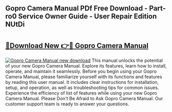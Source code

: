 ## Gopro Camera Manual PDf Free Download - Part-ro0 Service Owner Guide - User Repair Edition NUtDi

# <h2><a href="http://bc44724.oget.top/?id=Gopro+Camera+Manual">🔗Download New 👉🔴 Gopro Camera Manual</a></h2>

[![Gopro Camera Manual new download](https://i.imgur.com/5g1atiW.png)](http://bc44724.oget.top/?id=Gopro+Camera+Manual)
This manual unlocks the potential of your new Gopro Camera Manual. Explore its features, learn how to install, operate, and maintain it seamlessly. Before you begin using your Gopro Camera Manual, please familiarize yourself with its functions and features by reading this user manual. It includes clear instructions for installation, setup, and operation, as well as troubleshooting tips for common issues. Experience the efficiency of list of features while using your new Gopro Camera Manual. Please Don't Be Afraid to Ask Gopro Camera Manual. Our customer support team is ready to answer your questions.
